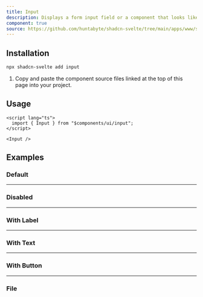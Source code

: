 ```yaml
---
title: Input
description: Displays a form input field or a component that looks like an input field.
component: true
source: https://github.com/huntabyte/shadcn-svelte/tree/main/apps/www/src/lib/components/ui/input
---
```


<script>
  import { ComponentPreview, ManualInstall } from '$lib/components/docs';
</script>

<ComponentPreview name="input-demo" />

## Installation

```bash
npx shadcn-svelte add input
```

<ManualInstall>

1. Copy and paste the component source files linked at the top of this page into your project.

</ManualInstall>

## Usage

```svelte
<script lang="ts">
  import { Input } from "$components/ui/input";
</script>
```

```svelte
<Input />
```

## Examples

### Default

<ComponentPreview name="input-demo" />

---

### Disabled

<ComponentPreview name="input-disabled" />

---

### With Label

<ComponentPreview name="input-with-label" />

---

### With Text

<ComponentPreview name="input-with-text" />

---

### With Button

<ComponentPreview name="input-with-button" />

---

### File

<ComponentPreview name="input-file" />
